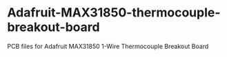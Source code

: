 Adafruit-MAX31850-thermocouple-breakout-board
=============================================

PCB files for Adafruit MAX31850 1-Wire Thermocouple Breakout Board
